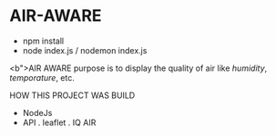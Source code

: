 # AIR-AWARE
- npm install
- node index.js / nodemon index.js

<b">AIR AWARE</b> purpose is to display the quality of air like <i>humidity</i>, <i>temporature</i>, etc. <br>

HOW THIS PROJECT WAS BUILD <br>
- NodeJs
- API
  . leaflet
  . IQ AIR

